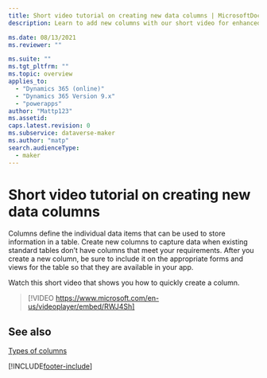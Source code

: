 ```yaml
---
title: Short video tutorial on creating new data columns | MicrosoftDocs
description: Learn to add new columns with our short video for enhanced data capture in your apps

ms.date: 08/13/2021
ms.reviewer: ""

ms.suite: ""
ms.tgt_pltfrm: ""
ms.topic: overview
applies_to: 
  - "Dynamics 365 (online)"
  - "Dynamics 365 Version 9.x"
  - "powerapps"
author: "Mattp123"
ms.assetid: 
caps.latest.revision: 0
ms.subservice: dataverse-maker
ms.author: "matp"
search.audienceType: 
  - maker
---
```

# Short video tutorial on creating new data columns

Columns define the individual data items that can be used to store information in a table. Create new columns to capture data when existing standard tables don’t have columns that meet your requirements. After you create a new column, be sure to include it on the appropriate forms and views for the table so that they are available in your app.

Watch this short video that shows you how to quickly create a column.
> [!VIDEO https://www.microsoft.com/en-us/videoplayer/embed/RWJ4Sh]

## See also
[Types of columns](types-of-fields.md)

[!INCLUDE[footer-include](../../includes/footer-banner.md)]
